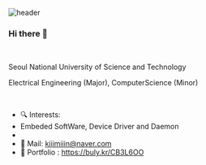 ![header](https://capsule-render.vercel.app/api?type=venom&color=0:318AF7,100:20D6BC&height=300&section=header&text=Welcome%20to%20Minki's%20Github&fontSize=60&fontColor=000000)

### Hi there 👋

<br/>

Seoul National University of Science and Technology

Electrical Engineering (Major), ComputerScience (Minor) 

<br/>


- 🔍 Interests:
- Embeded SoftWare, Device Driver and Daemon
- 
- 📧 Mail: kiiimiiin@naver.com
- 📖 Portfolio : https://buly.kr/CB3L6OO
